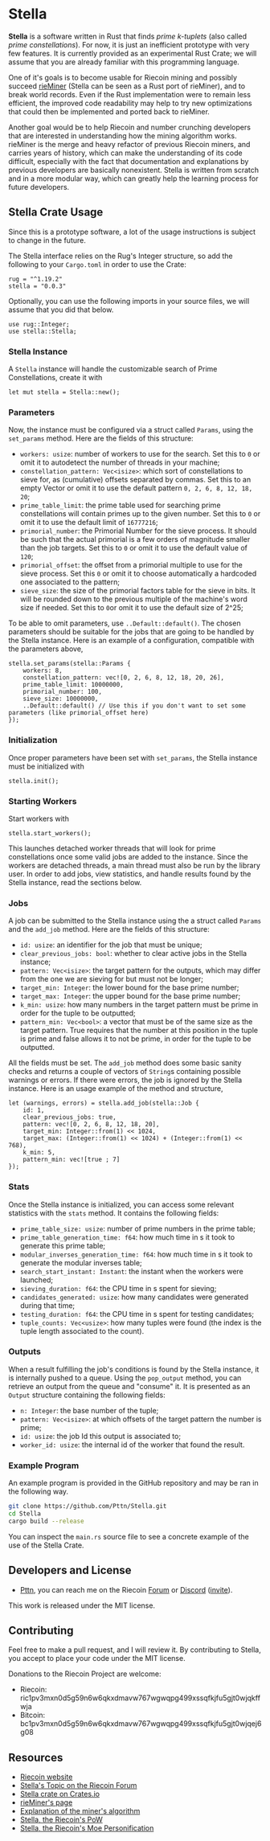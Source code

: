 # Stella

**Stella** is a software written in Rust that finds *prime k-tuplets* (also called *prime constellations*). For now, it is just an inefficient prototype with very few features. It is currently provided as an experimental Rust Crate; we will assume that you are already familiar with this programming language.

One of it's goals is to become usable for Riecoin mining and possibly succeed [rieMiner](https://riecoin.dev/en/rieMiner) (Stella can be seen as a Rust port of rieMiner), and to break world records. Even if the Rust implementation were to remain less efficient, the improved code readability may help to try new optimizations that could then be implemented and ported back to rieMiner.

Another goal would be to help Riecoin and number crunching developers that are interested in understanding how the mining algorithm works. rieMiner is the merge and heavy refactor of previous Riecoin miners, and carries years of history, which can make the understanding of its code difficult, especially with the fact that documentation and explanations by previous developers are basically nonexistent. Stella is written from scratch and in a more modular way, which can greatly help the learning process for future developers.

## Stella Crate Usage

Since this is a prototype software, a lot of the usage instructions is subject to change in the future.

The Stella interface relies on the Rug's Integer structure, so add the following to your `Cargo.toml` in order to use the Crate:

```
rug = "^1.19.2"
stella = "0.0.3"
```

Optionally, you can use the following imports in your source files, we will assume that you did that below.

```
use rug::Integer;
use stella::Stella;
```

### Stella Instance

A `Stella` instance will handle the customizable search of Prime Constellations, create it with

```
let mut stella = Stella::new();
```

### Parameters

Now, the instance must be configured via a struct called `Params`, using the `set_params` method. Here are the fields of this structure:

* `workers: usize`: number of workers to use for the search. Set this to `0` or omit it to autodetect the number of threads in your machine;
* `constellation_pattern: Vec<isize>`: which sort of constellations to sieve for, as (cumulative) offsets separated by commas. Set this to an empty Vector or omit it to use the default pattern `0, 2, 6, 8, 12, 18, 20`;
* `prime_table_limit`: the prime table used for searching prime constellations will contain primes up to the given number. Set this to `0` or omit it to use the default limit of `16777216`;
* `primorial_number`: the Primorial Number for the sieve process. It should be such that the actual primorial is a few orders of magnitude smaller than the job targets. Set this to `0` or omit it to use the default value of `120`;
* `primorial_offset`: the offset from a primorial multiple to use for the sieve process. Set this `0` or omit it to choose automatically a hardcoded one associated to the pattern;
* `sieve_size`: the size of the primorial factors table for the sieve in bits. It will be rounded down to the previous multiple of the machine's word size if needed. Set this to `0`or omit it to use the default size of 2^25;

To be able to omit parameters, use `..Default::default()`. The chosen parameters should be suitable for the jobs that are going to be handled by the Stella instance. Here is an example of a configuration, compatible with the parameters above,

```
stella.set_params(stella::Params {
	workers: 8,
	constellation_pattern: vec![0, 2, 6, 8, 12, 18, 20, 26],
	prime_table_limit: 10000000,
	primorial_number: 100,
	sieve_size: 10000000,
	..Default::default() // Use this if you don't want to set some parameters (like primorial_offset here)
});
```

### Initialization

Once proper parameters have been set with `set_params`, the Stella instance must be initialized with

```
stella.init();
```

### Starting Workers

Start workers with

```
stella.start_workers();
```

This launches detached worker threads that will look for prime constellations once some valid jobs are added to the instance. Since the workers are detached threads, a main thread must also be run by the library user. In order to add jobs, view statistics, and handle results found by the Stella instance, read the sections below.

### Jobs

A job can be submitted to the Stella instance using the a struct called `Params` and the `add_job` method. Here are the fields of this structure:

* `id: usize`: an identifier for the job that must be unique;
* `clear_previous_jobs: bool`: whether to clear active jobs in the Stella instance;
* `pattern: Vec<isize>`: the target pattern for the outputs, which may differ from the one we are sieving for but must not be longer;
* `target_min: Integer`: the lower bound for the base prime number;
* `target_max: Integer`: the upper bound for the base prime number;
* `k_min: usize`: how many numbers in the target pattern must be prime in order for the tuple to be outputted;
* `pattern_min: Vec<bool>`: a vector that must be of the same size as the target pattern. True requires that the number at this position in the tuple is prime and false allows it to not be prime, in order for the tuple to be outputted.

All the fields must be set. The `add_job` method does some basic sanity checks and returns a couple of vectors of `String`s containing possible warnings or errors. If there were errors, the job is ignored by the Stella instance. Here is an usage example of the method and structure,

```
let (warnings, errors) = stella.add_job(stella::Job {
	id: 1,
	clear_previous_jobs: true,
	pattern: vec![0, 2, 6, 8, 12, 18, 20],
	target_min: Integer::from(1) << 1024,
	target_max: (Integer::from(1) << 1024) + (Integer::from(1) << 768),
	k_min: 5,
	pattern_min: vec![true ; 7]
});
```

### Stats

Once the Stella instance is initialized, you can access some relevant statistics with the `stats` method. It contains the following fields:

* `prime_table_size: usize`: number of prime numbers in the prime table;
* `prime_table_generation_time: f64`: how much time in s it took to generate this prime table;
* `modular_inverses_generation_time: f64`: how much time in s it took to generate the modular inverses table;
* `search_start_instant: Instant`: the instant when the workers were launched;
* `sieving_duration: f64`: the CPU time in s spent for sieving;
* `candidates_generated: usize`: how many candidates were generated during that time;
* `testing_duration: f64`: the CPU time in s spent for testing candidates;
* `tuple_counts: Vec<usize>`: how many tuples were found (the index is the tuple length associated to the count).

### Outputs

When a result fulfilling the job's conditions is found by the Stella instance, it is internally pushed to a queue. Using the `pop_output` method, you can retrieve an output from the queue and "consume" it. It is presented as an `Output` structure containing the following fields:

* `n: Integer`: the base number of the tuple;
* `pattern: Vec<isize>`: at which offsets of the target pattern the number is prime;
* `id: usize`: the job Id this output is associated to;
* `worker_id: usize`: the internal id of the worker that found the result.

### Example Program

An example program is provided in the GitHub repository and may be ran in the following way.

```bash
git clone https://github.com/Pttn/Stella.git
cd Stella
cargo build --release
```

You can inspect the `main.rs` source file to see a concrete example of the use of the Stella Crate.

## Developers and License

* [Pttn](https://github.com/Pttn), you can reach me on the Riecoin [Forum](https://forum.riecoin.dev/) or [Discord](https://discordapp.com/channels/525275069946003457) ([invite](https://discord.gg/2sJEayC)).

This work is released under the MIT license.

## Contributing

Feel free to make a pull request, and I will review it. By contributing to Stella, you accept to place your code under the MIT license.

Donations to the Riecoin Project are welcome:

* Riecoin: ric1pv3mxn0d5g59n6w6qkxdmavw767wgwqpg499xssqfkjfu5gjt0wjqkffwja
* Bitcoin: bc1pv3mxn0d5g59n6w6qkxdmavw767wgwqpg499xssqfkjfu5gjt0wjqej6g08

## Resources

* [Riecoin website](https://Riecoin.dev/)
* [Stella's Topic on the Riecoin Forum](https://forum.riecoin.dev/viewtopic.php?t=114)
* [Stella crate on Crates.io](https://crates.io/crates/Stella)
* [rieMiner's page](https://riecoin.dev/en/rieMiner)
* [Explanation of the miner's algorithm](https://riecoin.dev/en/Mining_Algorithm)
* [Stella, the Riecoin's PoW](https://riecoin.dev/en/Stella)
* [Stella, the Riecoin's Moe Personification](https://os-tans.moe/wiki/Stella)
